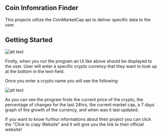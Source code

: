 ## Coin Infomration Finder
This projects utilize the CoinMarketCap api to deliver specific data to the user.

## Getting Started
![alt text](https://cdn.discordapp.com/attachments/237942075335639040/840637423046230036/unknown.png)

Firstly, when you run the program an UI like above should be displayed to the user. User will enter a specific crypto currency that they want to look up at the bottom in the text-field.

Once you enter a crypto name you will see the following:

![alt text](https://cdn.discordapp.com/attachments/237942075335639040/840639850578837524/unknown.png)

As you can see the program finds the current price of the crypto, the percentage of changes for the last 24hrs, the current market cap, a 7 days graph of the growth of the currency, and when was it last updated.

If you want to know furthur informations about their project you can click the "Click to copy Website" and it will give you the link to their official website!
